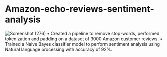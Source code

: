 # Amazon-echo-reviews-sentiment-analysis

![Screenshot (276)](https://user-images.githubusercontent.com/41446001/185608140-ccda5e3e-5ce6-4c34-89df-0e4caf5c1978.png)
•	Created a pipeline to remove stop-words, performed tokenization and padding on a dataset of 3000 Amazon customer reviews.
•	Trained a Naive Bayes classifier model to perform sentiment analysis using Natural language processing with accuracy of 92%.
